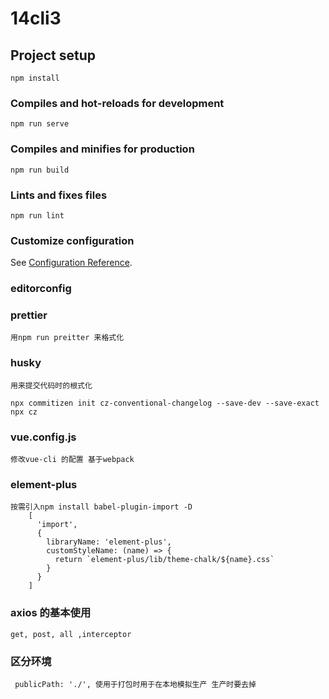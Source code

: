 # 14cli3

## Project setup

```
npm install
```

### Compiles and hot-reloads for development

```
npm run serve
```

### Compiles and minifies for production

```
npm run build
```

### Lints and fixes files

```
npm run lint
```

### Customize configuration

See [Configuration Reference](https://cli.vuejs.org/config/).

### editorconfig

### prettier

```
用npm run preitter 来格式化
```

### husky

```
用来提交代码时的根式化

npx commitizen init cz-conventional-changelog --save-dev --save-exact
npx cz
```

### vue.config.js

```
修改vue-cli 的配置 基于webpack
```

### element-plus

```
按需引入npm install babel-plugin-import -D
    [
      'import',
      {
        libraryName: 'element-plus',
        customStyleName: (name) => {
          return `element-plus/lib/theme-chalk/${name}.css`
        }
      }
    ]
```

### axios 的基本使用

```
get, post, all ,interceptor
```

### 区分环境

```
 publicPath: './', 使用于打包时用于在本地模拟生产 生产时要去掉
```
